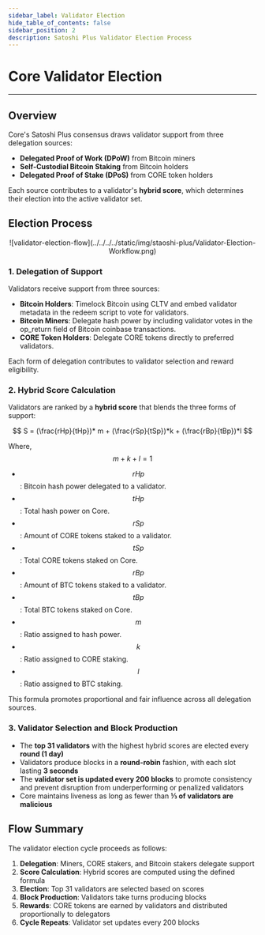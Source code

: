 ```yaml
---
sidebar_label: Validator Election
hide_table_of_contents: false
sidebar_position: 2
description: Satoshi Plus Validator Election Process
---
```


# Core Validator Election

---

## Overview

Core's Satoshi Plus consensus draws validator support from three delegation sources:

- **Delegated Proof of Work (DPoW)** from Bitcoin miners
- **Self-Custodial Bitcoin Staking** from Bitcoin holders
- **Delegated Proof of Stake (DPoS)** from CORE token holders

Each source contributes to a validator's **hybrid score**, which determines their election into the active validator set.

## Election Process

<p align="center">
![validator-election-flow](../../../../static/img/staoshi-plus/Validator-Election-Workflow.png)
</p>

### 1. Delegation of Support

Validators receive support from three sources:

- **Bitcoin Holders**: Timelock Bitcoin using CLTV and embed validator metadata in the redeem script to vote for validators.
- **Bitcoin Miners**: Delegate hash power by including validator votes in the op_return field of Bitcoin coinbase transactions.
- **CORE Token Holders**: Delegate CORE tokens directly to preferred validators.

Each form of delegation contributes to validator selection and reward eligibility.

### 2. Hybrid Score Calculation

Validators are ranked by a **hybrid score** that blends the three forms of support:

$$
 S = (\frac{rHp}{tHp})* m + (\frac{rSp}{tSp})*k + (\frac{rBp}{tBp})*l
$$

Where, $$ m + k + l = 1 $$

- $$rHp$$: Bitcoin hash power delegated to a validator.
- $$tHp$$: Total hash power on Core.
- $$rSp$$: Amount of CORE tokens staked to a validator.
- $$tSp$$: Total CORE tokens staked on Core.
- $$rBp$$: Amount of BTC tokens staked to a validator.
- $$tBp$$: Total BTC tokens staked on Core.
- $$m$$: Ratio assigned to hash power.
- $$k$$: Ratio assigned to CORE staking.
- $$l$$: Ratio assigned to BTC staking.

This formula promotes proportional and fair influence across all delegation sources.

### 3. Validator Selection and Block Production

- The **top 31 validators** with the highest hybrid scores are elected every **round (1 day)**
- Validators produce blocks in a **round-robin** fashion, with each slot lasting **3 seconds**
- The **validator set is updated every 200 blocks** to promote consistency and prevent disruption from underperforming or penalized validators
- Core maintains liveness as long as fewer than **⅓ of validators are malicious**

## Flow Summary

The validator election cycle proceeds as follows:

1. **Delegation**: Miners, CORE stakers, and Bitcoin stakers delegate support
2. **Score Calculation**: Hybrid scores are computed using the defined formula
3. **Election**: Top 31 validators are selected based on scores
4. **Block Production**: Validators take turns producing blocks
5. **Rewards**: CORE tokens are earned by validators and distributed proportionally to delegators
6. **Cycle Repeats**: Validator set updates every 200 blocks
